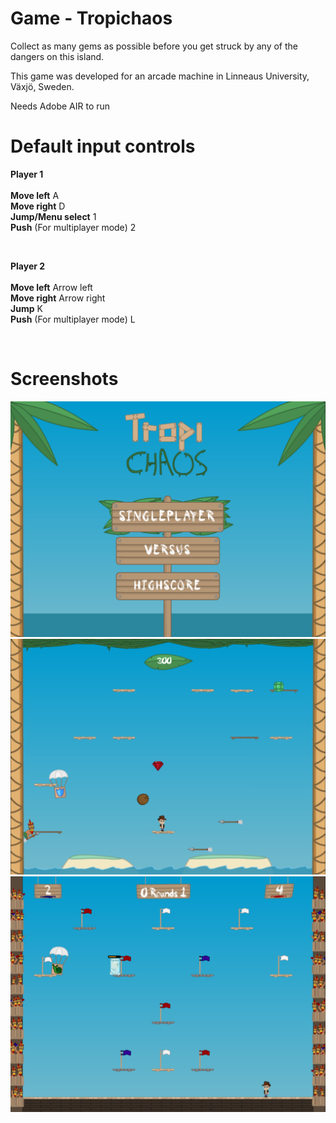 # Game - Tropichaos

Collect as many gems as possible before you get struck by any of the dangers on this island. <br>

This game was developed for an arcade machine in Linneaus University, Växjö, Sweden.<br>

Needs Adobe AIR to run<br>
# Default input controls

<strong>Player 1</strong><br><br>
<strong>Move left</strong> A<br>
<strong>Move right</strong> D<br>
<strong>Jump/Menu select</strong> 1<br>
<strong>Push</strong> (For multiplayer mode) 2<br>

<br>

<strong>Player 2</strong><br><br>
<strong>Move left</strong> Arrow left<br>
<strong>Move right</strong> Arrow right<br>
<strong>Jump</strong> K<br>
<strong>Push</strong> (For multiplayer mode) L<br>

<br>

# Screenshots
![alt text](https://github.com/johan3040/Game/blob/master/Tropi/tropiMenu.png)
![alt text](https://github.com/johan3040/Game/blob/master/Tropi/tropiSP.png)
![alt text](https://github.com/johan3040/Game/blob/master/Tropi/tropiMP.png)
